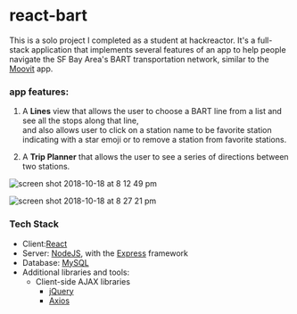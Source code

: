 # react-bart
This is a solo project I completed as a student at hackreactor. It's a full-stack application that implements several features of an app to help people navigate the SF Bay Area's BART transportation network, similar to the [Moovit](https://moovitapp.com) app. 

### app features:

1. A **Lines** view that allows the user to choose a BART line from a list and see all the stops along that line, </br>
   and also allows user to click on a station name to be favorite station indicating with a star emoji or to remove a station  from favorite stations. </br>

2. A **Trip Planner** that allows the user to see a series of directions between two stations.</br>

![screen shot 2018-10-18 at 8 12 49 pm](https://user-images.githubusercontent.com/35877838/47195881-c1da9580-d312-11e8-86d3-13f488025c0f.png)

![screen shot 2018-10-18 at 8 27 21 pm](https://user-images.githubusercontent.com/35877838/47196205-4974d400-d314-11e8-9b19-9f08cceea7f8.png)



### Tech Stack
- Client:[React](https://facebook.github.io/react)
- Server: [NodeJS](https://nodejs.org), with the [Express](https://express.js.com) framework
- Database: [MySQL](https://dev.mysql.com/doc/refman/5.7/en/)
- Additional libraries and tools:
  - Client-side AJAX libraries 
    - [jQuery](https://jquery.com/)
    - [Axios](https://github.com/axios/axios)


